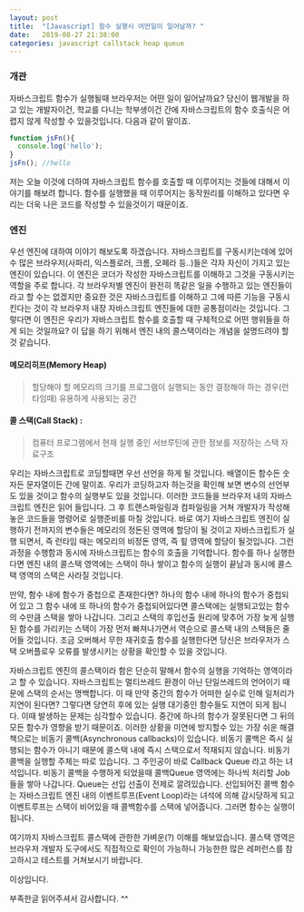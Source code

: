 ```yaml
---
layout: post
title:  "[Javascript] 함수 실행시 어떤일이 일어날까? "
date:   2019-08-27 21:38:00
categories: javascript callstack heap queue 
---
```


### 개관
자바스크립트 함수가 실행될때 브라우저는 어떤 일이 일어날까요? 당신이 웹개발을 하고 있는 개발자이건, 학교를 다니는 학부생이건 간에 자바스크립트의 함수 호출식은 어렵지 않게 작성할 수 있을것입니다. 다음과 같이 말이죠.

```js
function jsFn(){
  console.log('hello');
}
jsFn(); //hello
```

저는 오늘 이것에 더하여 자바스크립트 함수를 호출할 때 이루어지는 것들에 대해서 이야기를 해보려 합니다. 함수를 실행했을 때 이루어지는 동작원리를 이해하고 있다면 우리는 더욱 나은 코드를 작성할 수 있을것이기 때문이죠.


### 엔진
우선 엔진에 대하여 이야기 해보도록 하겠습니다. 자바스크립트를 구동시키는데에 있어 수 많은 브라우저(사파리, 익스플로러, 크롬, 오페라 등..)들은 각자 자신이 가지고 있는 엔진이 있습니다. 이 엔진은 코더가 작성한 자바스크립트를 이해하고 그것을 구동시키는 역할을 주로 합니다. 각 브라우저별 엔진이 완전히 똑같은 일을 수행하고 있는 엔진들이라고 할 수는 없겠지만 중요한 것은 자바스크립트를 이해하고 그에 따른 기능을 구동시킨다는 것이 각 브라우저 내장 자바스크립트 엔진들에 대한 공통점이라는 것입니다. 그렇다면 이 엔진은 우리가 자바스크립트 함수를 호출할 때 구체적으로 어떤 행위들을 하게 되는 것일까요? 이 답을 하기 위해서 엔진 내의 콜스택이라는 개념을 설명드려야 할것 같습니다.

#### 메모리히프(Memory Heap) 
> 할당해야 할 메모리의 크기를 프로그램이 실행되는 동안 결정해야 하는 경우(런 타임때) 유용하게 사용되는 공간

#### 콜 스택(Call Stack) : 
> 컴퓨터 프로그램에서 현재 실행 중인 서브루틴에 관한 정보를 저장하는 스택 자료구조

우리는 자바스크립트로 코딩할때면 우선 선언을 하게 될 것입니다. 배열이든 함수든 숫자든 문자열이든 간에 말이죠. 우리가 코딩하고자 하는것을 확인해 보면 변수의 선언부도 있을 것이고 함수의 실행부도 있을 것입니다. 이러한 코드들을 브라우저 내의 자바스크립트 엔진은 읽어 들입니다. 그 후 트랜스파일링과 컴파일링을 거쳐 개발자가 작성해놓은 코드들을 명령어로 실행준비를 마칠 것입니다. 바로 여기 자바스크립트 엔진이 실행하기 전까지의 변수들은 메모리의 정돈된 영역에 할당이 될 것이고 자바스크립트가 실행 되면서, 즉 런타임 때는 메모리의 비정돈 영역, 즉 힢 영역에 할당이 될것입니다. 그런과정을 수행함과 동시에 자바스크립트는 함수의 호출을 기억합니다. 함수를 하나 실행한다면 엔진 내의 콜스택 영역에는 스택이 하나 쌓이고 함수의 실행이 끝남과 동시에 콜스택 영역의 스택은 사라질 것입니다.

만약, 함수 내에 함수가 중첩으로 존재한다면? 하나의 함수 내에 하나의 함수가 중첩되어 있고 그 함수 내에 또 하나의 함수가 중첩되어있다면 콜스택에는 실행되고있는 함수의 수만큼 스택을 쌓아 나갑니다. 그리고 스택의 후입선출 원리에 맞추어 가장 늦게 실행된 함수를 가리키는 스택이 가장 먼저 빠져나가면서 역순으로 콜스택 내의 스택들은 줄어들 것입니다. 조금 오버해서 무한 재귀호출 함수를 실행한다면 당신은 브라우저가 스택 오버플로우 오류를 발생시키는 상황을 확인할 수 있을 것입니다.

자바스크립트 엔진의 콜스택이라 함은 단순히 말해서 함수의 실행을 기억하는 영역이라고 할 수 있습니다. 자바스크립트는 멀티쓰레드 환경이 아닌 단일쓰레드의 언어이기 때문에 스택의 순서는 명백합니다. 이 때 만약 중간의 함수가 어떠한 실수로 인해 일처리가 지연이 된다면? 그렇다면 당연히 후에 있는 실행 대기중인 함수들도 지연이 되게 됩니다. 이때 발생하는 문제는 심각할수 있습니다. 중간에 하나의 함수가 잘못된다면 그 뒤의 모든 함수가 영향을 받기 때문이죠. 이러한 상황을 미연에 방지할수 있는 가장 쉬운 해결책으로는 비동기 콜백(Asynchronous callbacks)이 있습니다. 비동기 콜백은 즉시 실행되는 함수가 아니기 때문에 콜스택 내에 즉시 스택으로서 적재되지 않습니다. 비동기 콜백을 실행할 주체는 따로 있습니다. 그 주인공이 바로 Callback Queue 라고 하는 녀석입니다. 비동기 콜백을 수행하게 되었을때 콜백Queue 영역에는 하나씩 처리할 Job들을 쌓아 나갑니다. Queue는 선입 선출이 전제로 깔려있습니다. 선입되어진 콜백 함수는 자바스크립트 엔진 내의 이벤트루프(Event Loop)라는 녀석에 의해 감시당하게 되고 이벤트루프는 스택이 비어있을 때 콜백함수를 스택에 넣어줍니다. 그러면 함수는 실행이 됩니다.

여기까지 자바스크립트 콜스택에 관한한 가벼운(?) 이해를 해보았습니다. 콜스택 영역은 브라우저 개발자 도구에서도 직접적으로 확인이 가능하니 가능한한 많은 레퍼런스를 참고하시고 테스트를 거쳐보시기 바랍니다. 

이상입니다. 

부족한글 읽어주셔서 감사합니다. ^^


